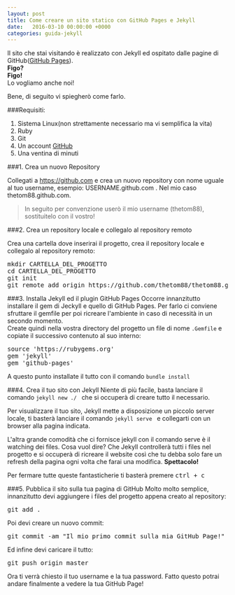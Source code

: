 ```yaml
---
layout: post
title: Come creare un sito statico con GitHub Pages e Jekyll
date:   2016-03-10 00:00:00 +0000
categories: guida-jekyll
---
```

Il sito che stai visitando è realizzato con Jekyll ed ospitato dalle pagine di GitHub([GitHub Pages][github-pages]).<br>
**Figo?**<br>
**Figo!**<br>
Lo vogliamo anche noi!

Bene, di seguito vi spiegherò come farlo.

###Requisiti:
1. Sistema Linux(non strettamente necessario ma vi semplifica la vita)
2. Ruby 
3. Git
4. Un account [GitHub][github]
3. Una ventina di minuti

###1. Crea un nuovo Repository

Collegati a <a href="https://github.com" target="_blank">https://github.com</a> e crea un nuovo repository con nome uguale al tuo username, esempio: USERNAME.github.com .
Nel mio caso thetom88.github.com. 
<blockquote>
  <p>In seguito per convenzione userò il mio username (thetom88), sostituitelo con il vostro!</p>
</blockquote>

###2. Crea un repository locale e collegalo al repository remoto

Crea una cartella dove inserirai il progetto, crea il repository locale e collegalo al repository remoto:

<pre>
mkdir CARTELLA_DEL_PROGETTO
cd CARTELLA_DEL_PROGETTO
git init
git remote add origin https://github.com/thetom88/thetom88.git
</pre>

###3. Installa Jekyll ed il plugin GitHub Pages
Occorre innanzitutto installare il gem di Jeckyll e quello di GitHub Pages. Per farlo ci conviene sfruttare il gemfile per poi ricreare l'ambiente in caso di necessità in un secondo momento.<br>
Create quindi nella vostra directory del progetto un file di nome ```.Gemfile``` e copiate il successivo contenuto al suo interno:

<pre>
source 'https://rubygems.org'
gem 'jekyll'
gem 'github-pages'
</pre>

A questo punto installate il tutto con il comando ``` bundle install ```

###4. Crea il tuo sito con Jekyll
Niente di più facile, basta lanciare il comando ```jekyll new ./ ```  che si occuperà di creare tutto il necessario.

Per visualizzare il tuo sito, Jekyll mette a disposizione un piccolo server locale, ti basterà lanciare il comando  ```jekyll serve ``` e collegarti con un browser alla pagina indicata.

L'altra grande comodità che ci fornisce jekyll con il comando serve è il watching dei files. Cosa vuol dire? Che Jekyll controllerà tutti i files nel progetto e si occuperà
di ricreare il website così che tu debba solo fare un refresh della pagina ogni volta che farai una modifica. **Spettacolo!** 

Per fermare tutte queste fantasticherie ti basterà premere <kbd><kbd>ctrl</kbd> + <kbd>c</kbd></kbd>

###5. Pubblica il sito sulla tua pagina di GitHub
Molto molto semplice, innanzitutto devi aggiungere i files del progetto appena creato al repository:
<pre>git add .</pre>
Poi devi creare un nuovo commit:
<pre>git commit -am "Il mio primo commit sulla mia GitHub Page!"</pre>
Ed infine devi caricare il tutto:
<pre>git push origin master</pre>
Ora ti verrà chiesto il tuo username e la tua password.
Fatto questo potrai andare finalmente a vedere la tua GitHub Page!

[github-pages]: https://pages.github.com
[github]: https://github.com